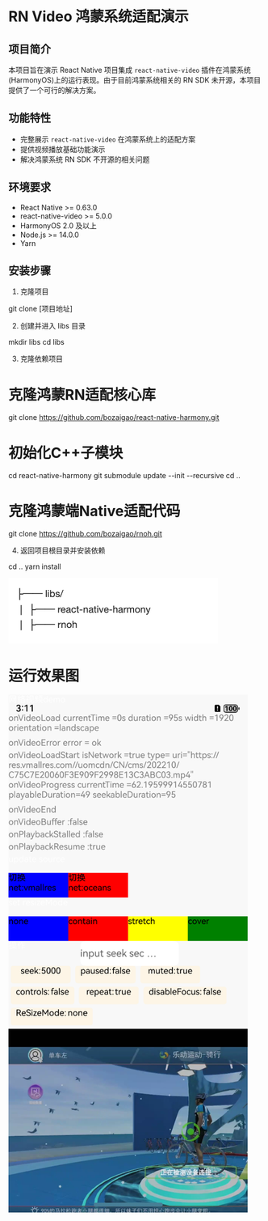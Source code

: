 # RN Video 鸿蒙系统适配演示

## 项目简介

本项目旨在演示 React Native 项目集成 `react-native-video` 插件在鸿蒙系统(HarmonyOS)上的运行表现。由于目前鸿蒙系统相关的 RN SDK 未开源，本项目提供了一个可行的解决方案。

## 功能特性

- 完整展示 `react-native-video` 在鸿蒙系统上的适配方案
- 提供视频播放基础功能演示
- 解决鸿蒙系统 RN SDK 不开源的相关问题

## 环境要求

- React Native >= 0.63.0
- react-native-video >= 5.0.0
- HarmonyOS 2.0 及以上
- Node.js >= 14.0.0
- Yarn

## 安装步骤

1. 克隆项目

git clone [项目地址]



2. 创建并进入 libs 目录

mkdir libs
cd libs

3. 克隆依赖项目

# 克隆鸿蒙RN适配核心库

git clone https://github.com/bozaigao/react-native-harmony.git

# 初始化C++子模块
cd react-native-harmony
git submodule update --init --recursive
cd ..

# 克隆鸿蒙端Native适配代码

git clone https://github.com/bozaigao/rnoh.git

4. 返回项目根目录并安装依赖

cd ..
yarn install

![image](./dir.png)

# 运行效果图
![image](./demo.png)